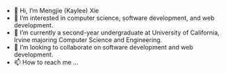 - 👋 Hi, I’m Mengjie (Kaylee) Xie
- 👀 I’m interested in computer science, software development, and web development.
- 🌱 I’m currently a second-year undergraduate at University of California, Irvine majoring Computer Science and Engineering.
- 💞️ I’m looking to collaborate on software development and web development.
- 📫 How to reach me ...

<!---
xiemengjie-kay/xiemengjie-kay is a ✨ special ✨ repository because its `README.md` (this file) appears on your GitHub profile.
You can click the Preview link to take a look at your changes.
--->
